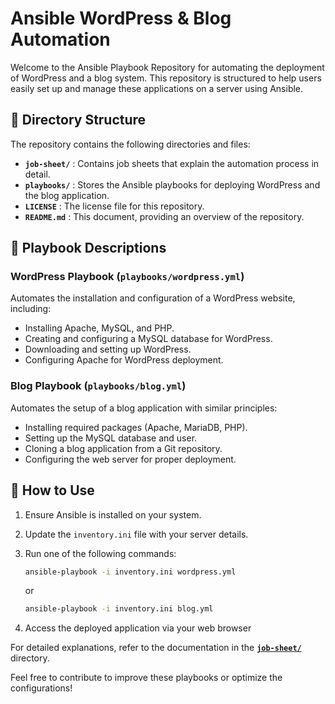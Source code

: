# Ansible WordPress & Blog Automation

Welcome to the Ansible Playbook Repository for automating the deployment of WordPress and a blog system. This repository is structured to help users easily set up and manage these applications on a server using Ansible.

## 📁 Directory Structure

The repository contains the following directories and files:

- **`job-sheet/`** : Contains job sheets that explain the automation process in detail.
- **`playbooks/`** : Stores the Ansible playbooks for deploying WordPress and the blog application.
- **`LICENSE`** : The license file for this repository.
- **`README.md`** : This document, providing an overview of the repository.

## 📜 Playbook Descriptions

### WordPress Playbook (`playbooks/wordpress.yml`)
Automates the installation and configuration of a WordPress website, including:

- Installing Apache, MySQL, and PHP.
- Creating and configuring a MySQL database for WordPress.
- Downloading and setting up WordPress.
- Configuring Apache for WordPress deployment.

### Blog Playbook (`playbooks/blog.yml`)
Automates the setup of a blog application with similar principles:

- Installing required packages (Apache, MariaDB, PHP).
- Setting up the MySQL database and user.
- Cloning a blog application from a Git repository.
- Configuring the web server for proper deployment.

## 🔧 How to Use

1. Ensure Ansible is installed on your system.
2. Update the `inventory.ini` file with your server details.
3. Run one of the following commands:

   ```sh
   ansible-playbook -i inventory.ini wordpress.yml
   ```
   or
   ```sh
   ansible-playbook -i inventory.ini blog.yml
   ```
4. Access the deployed application via your web browser

For detailed explanations, refer to the documentation in the [**`job-sheet/`**](./job-sheet/) directory.

Feel free to contribute to improve these playbooks or optimize the configurations!
